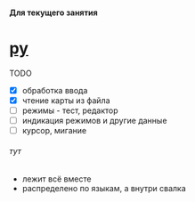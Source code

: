 #### Для текущего занятия
<a href="https://github.com/anokata/AllInOne/blob/master/py/mpyqtroglk.py">py</a>
===
TODO
- [x] обработка ввода
- [x] чтение карты из файла
- [ ] режимы - тест, редактор
- [ ] индикация режимов и другие данные
- [ ] курсор, мигание

###### тут
* лежит всё вместе
* распределено по языкам, а внутри свалка
